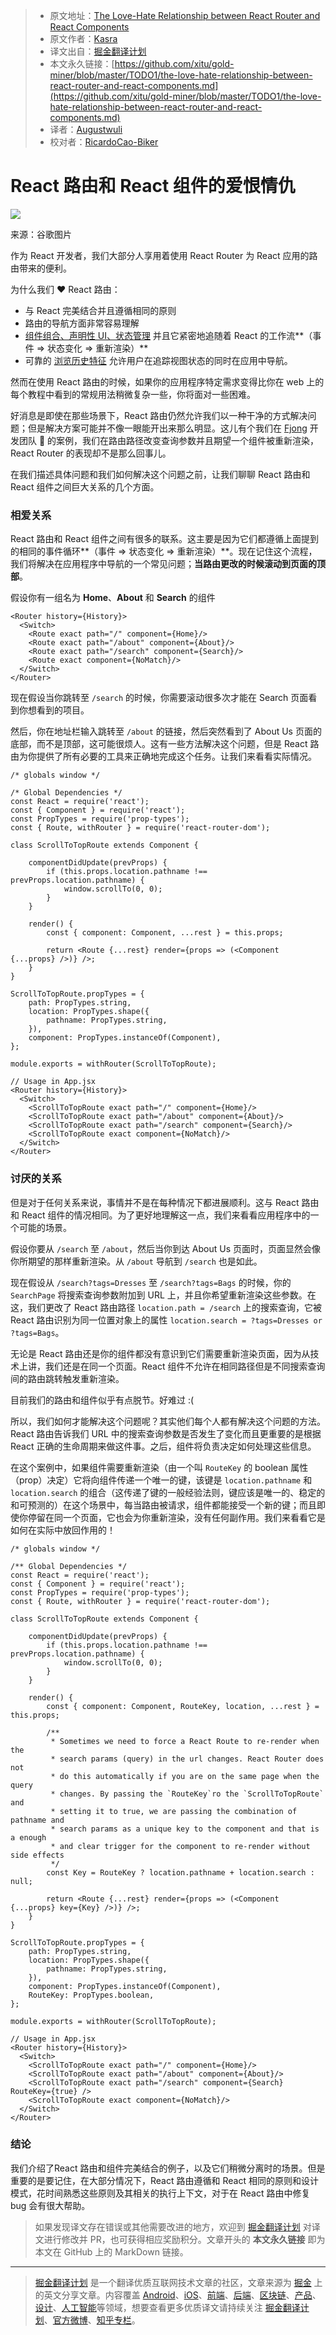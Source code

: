 > * 原文地址：[The Love-Hate Relationship between React Router and React Components](https://blog.bitsrc.io/the-love-hate-relationship-between-react-router-and-react-components-dee4aac5956c)
> * 原文作者：[Kasra](https://blog.bitsrc.io/@KasraKhosravi?source=post_header_lockup)
> * 译文出自：[掘金翻译计划](https://github.com/xitu/gold-miner)
> * 本文永久链接：[https://github.com/xitu/gold-miner/blob/master/TODO1/the-love-hate-relationship-between-react-router-and-react-components.md](https://github.com/xitu/gold-miner/blob/master/TODO1/the-love-hate-relationship-between-react-router-and-react-components.md)
> * 译者：[Augustwuli](https://github.com/Augustwuli)
> * 校对者：[RicardoCao-Biker](https://github.com/RicardoCao-Biker)

# React 路由和 React 组件的爱恨情仇

![](https://cdn-images-1.medium.com/max/800/1*kjZAT2HyYLv5gKT9SMBAHA.png)

来源：谷歌图片

作为 React 开发者，我们大部分人享用着使用 React Router 为 React 应用的路由带来的便利。

为什么我们 ❤️ React 路由：

*   与 React 完美结合并且遵循相同的原则
*   路由的导航方面非常容易理解
*   [组件组合、声明性 UI、状态管理](https://tylermcginnis.com/react-router-programmatically-navigate/) 并且它紧密地追随着 React 的工作流**（事件 => 状态变化 => 重新渲染）**
*   可靠的 [浏览历史特征](https://github.com/ReactTraining/react-router/blob/master/packages/react-router/docs/api/history.md) 允许用户在追踪视图状态的同时在应用中导航。

然而在使用 React 路由的时候，如果你的应用程序特定需求变得比你在 web 上的每个教程中看到的常规用法稍微复杂一些，你将面对一些困难。

好消息是即使在那些场景下，React 路由仍然允许我们以一种干净的方式解决问题；但是解决方案可能并不像一眼能开出来那么明显。这儿有个我们在 [Fjong](http:www.fjong.co) 开发团队 👗 的案例，我们在路由路径改变查询参数并且期望一个组件被重新渲染，React Router 的表现却不是那么回事儿。

在我们描述具体问题和我们如何解决这个问题之前，让我们聊聊 React 路由和 React 组件之间巨大关系的几个方面。

### 相爱关系

React 路由和 React 组件之间有很多的联系。这主要是因为它们都遵循上面提到的相同的事件循环**（事件 => 状态变化 => 重新渲染）**。现在记住这个流程，我们将解决在应用程序中导航的一个常见问题；**当路由更改的时候滚动到页面的顶部**。

假设你有一组名为 **Home**、**About** 和 **Search** 的组件

```
<Router history={History}>
  <Switch>
    <Route exact path="/" component={Home}/>
    <Route exact path="/about" component={About}/>
    <Route exact path="/search" component={Search}/>
    <Route exact component={NoMatch}/>
  </Switch>
</Router>
```

现在假设当你跳转至 `/search` 的时候，你需要滚动很多次才能在 Search 页面看到你想看到的项目。

然后，你在地址栏输入跳转至 `/about` 的链接，然后突然看到了 About Us 页面的底部，而不是顶部，这可能很烦人。这有一些方法解决这个问题，但是 React 路由为你提供了所有必要的工具来正确地完成这个任务。让我们来看看实际情况。

```
/* globals window */

/* Global Dependencies */
const React = require('react');
const { Component } = require('react');
const PropTypes = require('prop-types');
const { Route, withRouter } = require('react-router-dom');

class ScrollToTopRoute extends Component {

	componentDidUpdate(prevProps) {
		if (this.props.location.pathname !== prevProps.location.pathname) {
			window.scrollTo(0, 0);
		}
	}

	render() {
		const { component: Component, ...rest } = this.props;
    
		return <Route {...rest} render={props => (<Component {...props} />)} />;
	}
}

ScrollToTopRoute.propTypes = {
	path: PropTypes.string,
	location: PropTypes.shape({
		pathname: PropTypes.string,
	}),
	component: PropTypes.instanceOf(Component),
};

module.exports = withRouter(ScrollToTopRoute);

// Usage in App.jsx
<Router history={History}>
  <Switch>
    <ScrollToTopRoute exact path="/" component={Home}/>
    <ScrollToTopRoute exact path="/about" component={About}/>
    <ScrollToTopRoute exact path="/search" component={Search}/>
    <ScrollToTopRoute exact component={NoMatch}/>
  </Switch>
</Router>
```

### 讨厌的关系

但是对于任何关系来说，事情并不是在每种情况下都进展顺利。这与 React 路由和 React 组件的情况相同。为了更好地理解这一点，我们来看看应用程序中的一个可能的场景。

假设你要从 `/search` 至 `/about`，然后当你到达 About Us 页面时，页面显然会像你所期望的那样重新渲染。从 `/about` 导航到 `/search` 也是如此。

现在假设从 `/search?tags=Dresses` 至 `/search?tags=Bags` 的时候，你的 `SearchPage` 将搜索查询参数附加到 URL 上，并且你希望重新渲染这些参数。在这，我们更改了 React 路由路径 `location.path = /search` 上的搜索查询，它被 React 路由识别为同一位置对象上的属性 `location.search = ?tags=Dresses or ?tags=Bags`。

无论是 React 路由还是你的组件都没有意识到它们需要重新渲染页面，因为从技术上讲，我们还是在同一个页面。React 组件不允许在相同路径但是不同搜索查询间的路由跳转触发重新渲染。

目前我们的路由和组件似乎有点脱节。好难过 :(

所以，我们如何才能解决这个问题呢？其实他们每个人都有解决这个问题的方法。React 路由告诉我们 URL 中的搜索查询参数是否发生了变化而且更重要的是根据 React 正确的生命周期来做这件事。之后，组件将负责决定如何处理这些信息。

在这个案例中，如果组件需要重新渲染（由一个叫 `RouteKey` 的 boolean 属性（prop）决定）它将向组件传递一个唯一的键，该键是 `location.pathname` 和 `location.search` 的组合（这传递了键的一般经验法则，键应该是唯一的、稳定的和可预测的）在这个场景中，每当路由被请求，组件都能接受一个新的键；而且即使你停留在同一个页面，它也会为你重新渲染，没有任何副作用。我们来看看它是如何在实际中放回作用的！

```
/* globals window */

/** Global Dependencies */
const React = require('react');
const { Component } = require('react');
const PropTypes = require('prop-types');
const { Route, withRouter } = require('react-router-dom');

class ScrollToTopRoute extends Component {

	componentDidUpdate(prevProps) {
		if (this.props.location.pathname !== prevProps.location.pathname) {
			window.scrollTo(0, 0);
		}
	}

	render() {
		const { component: Component, RouteKey, location, ...rest } = this.props;

		/**
		 * Sometimes we need to force a React Route to re-render when the
		 * search params (query) in the url changes. React Router does not
		 * do this automatically if you are on the same page when the query
		 * changes. By passing the `RouteKey`ro the `ScrollToTopRoute` and
		 * setting it to true, we are passing the combination of pathname and
		 * search params as a unique key to the component and that is a enough
		 * and clear trigger for the component to re-render without side effects
		 */
		const Key = RouteKey ? location.pathname + location.search : null;

		return <Route {...rest} render={props => (<Component {...props} key={Key} />)} />;
	}
}

ScrollToTopRoute.propTypes = {
	path: PropTypes.string,
	location: PropTypes.shape({
		pathname: PropTypes.string,
	}),
	component: PropTypes.instanceOf(Component),
	RouteKey: PropTypes.boolean,
};

module.exports = withRouter(ScrollToTopRoute);

// Usage in App.jsx
<Router history={History}>
  <Switch>
    <ScrollToTopRoute exact path="/" component={Home}/>
    <ScrollToTopRoute exact path="/about" component={About}/>
    <ScrollToTopRoute exact path="/search" component={Search} RouteKey={true} />
    <ScrollToTopRoute exact component={NoMatch}/>
  </Switch>
</Router>
```

### 结论

我们介绍了React 路由和组件完美结合的例子，以及它们稍微分离时的场景。但是重要的是要记住，在大部分情况下，React 路由遵循和 React 相同的原则和设计模式，花时间熟悉这些原则及其相关的执行上下文，对于在 React 路由中修复 bug 会有很大帮助。

> 如果发现译文存在错误或其他需要改进的地方，欢迎到 [掘金翻译计划](https://github.com/xitu/gold-miner) 对译文进行修改并 PR，也可获得相应奖励积分。文章开头的 **本文永久链接** 即为本文在 GitHub 上的 MarkDown 链接。


---

> [掘金翻译计划](https://github.com/xitu/gold-miner) 是一个翻译优质互联网技术文章的社区，文章来源为 [掘金](https://juejin.im) 上的英文分享文章。内容覆盖 [Android](https://github.com/xitu/gold-miner#android)、[iOS](https://github.com/xitu/gold-miner#ios)、[前端](https://github.com/xitu/gold-miner#前端)、[后端](https://github.com/xitu/gold-miner#后端)、[区块链](https://github.com/xitu/gold-miner#区块链)、[产品](https://github.com/xitu/gold-miner#产品)、[设计](https://github.com/xitu/gold-miner#设计)、[人工智能](https://github.com/xitu/gold-miner#人工智能)等领域，想要查看更多优质译文请持续关注 [掘金翻译计划](https://github.com/xitu/gold-miner)、[官方微博](http://weibo.com/juejinfanyi)、[知乎专栏](https://zhuanlan.zhihu.com/juejinfanyi)。
